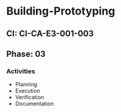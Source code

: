 # Building-Prototyping

## CI: CI-CA-E3-001-003
## Phase: 03

### Activities
- Planning
- Execution
- Verification
- Documentation
